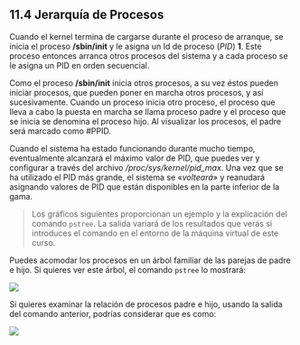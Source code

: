 ## 11.4 Jerarquía de Procesos
Cuando el kernel termina de cargarse durante el proceso de arranque, se inicia el proceso __/sbin/init__ y le asigna un Id de proceso (_PID_) __1__. Este proceso entonces arranca otros procesos del sistema y a cada proceso se le asigna un PID en orden secuencial.

Como el proceso __/sbin/init__ inicia otros procesos, a su vez éstos pueden iniciar procesos, que pueden poner en marcha otros procesos, y así sucesivamente. Cuando un proceso inicia otro proceso, el proceso que lleva a cabo la puesta en marcha se llama proceso padre y el proceso que se inicia se denomina el proceso hijo. Al visualizar los procesos, el padre será marcado como #PPID.

Cuando el sistema ha estado funcionando durante mucho tiempo, eventualmente alcanzará el máximo valor de PID, que puedes ver y configurar a través del archivo _/proc/sys/kernel/pid_max_. Una vez que se ha utilizado el PID más grande, el sistema se «_volteará_» y reanudará asignando valores de PID que están disponibles en la parte inferior de la gama.

>Los gráficos siguientes proporcionan un ejemplo y la explicación del comando `pstree`. La salida variará de los resultados que verás si introduces el comando en el entorno de la máquina virtual de este curso.

Puedes acomodar los procesos en un árbol familiar de las parejas de padre e hijo. Si quieres ver este árbol, el comando `pstree` lo mostrará:

![](https://ndg-content-dev.s3.amazonaws.com/media/images/11.5_1.png)

Si quieres examinar la relación de procesos padre e hijo, usando la salida del comando anterior, podrías considerar que es como:

![](https://ndg-content-dev.s3.amazonaws.com/media/images/11.5_2.png)
